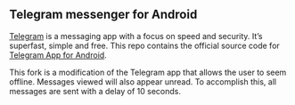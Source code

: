 ## Telegram messenger for Android

[Telegram](https://telegram.org) is a messaging app with a focus on speed and security. It’s superfast, simple and free.
This repo contains the official source code for [Telegram App for Android](https://play.google.com/store/apps/details?id=org.telegram.messenger).

This fork is a modification of the Telegram app that allows the user to seem offline. Messages viewed will also appear unread. To accomplish this, all messages are sent with a delay of 10 seconds.
